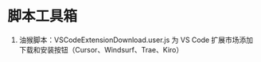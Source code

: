 # 脚本工具箱

1. 油猴脚本：VSCodeExtensionDownload.user.js  为 VS Code 扩展市场添加下载和安装按钮（Cursor、Windsurf、Trae、Kiro）